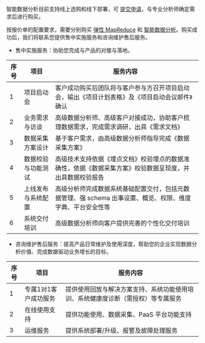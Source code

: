 智能数据分析目前支持线上选购和线下部署，可 [提交申请](——缺少链接)，与专业分析师确定需求后进行购买。

按报价单的配置要求，需要分别购买 [弹性 MapReduce]() 和 [智能数据分析]()。购买成功后，我们将联系您提供售中实施服务和咨询维护售后服务。

- 售中实施服务：协助您完成与产品的对接与落地。

| **序号** | **项目**           | **服务内容**                                                 |
| -------- | ------------------ | ------------------------------------------------------------ |
| 1        | 项目启动会         | 客户成功购买后团队将与客户参与方召开项目启动会，输出《项目计划表格》及《项目启动会议邮件》确认 |
| 2        | 业务需求与访谈     | 高级数据分析师、高级客户对接成功，协助客户梳理数据需求，完成需求调研，出具《需求文档》 |
| 3        | 数据采集方案设计   | 基于客户需求，由高级数据分析师指导完成《数据采集方案》       |
| 4        | 数据校验与功能测试 | 高级技术支持依据《埋点文档》校验埋点的数据准确性，依据《数据采集方案》校验数据呈现度，并出具数据校验报告 |
| 5        | 上线发布与系统配置 | 高级分析师完成数据系统基础配置交付，包括元数据管理、强 schema 出事设置、概览、权限、维度字典、平台安全性等 |
| 6        | 系统交付培训       | 高级数据分析师向客户提供完善的个性化交付培训                 |


- 咨询维护售后服务：提高产品日常维护及使用深度，帮助您的企业实现数据分析价值、完成数据驱动业务增长的目标。

| **序号** | **项目**             | **服务内容**                                                 |
| -------- | -------------------- | ------------------------------------------------------------ |
| 1        | 专属1对1客户成功服务 | 提供使用回放与解决方案支持、系统功能使用培训、系统健康度诊断（需授权）等专属服务 |
| 2        | 在线使用支持         | 提供功能使用、数据采集、PaaS 平台功能支持                     |
| 3        | 运维服务             | 提供系统部署/升级、报警及故障处理服务                        |


